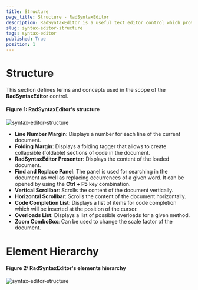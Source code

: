 ```yaml
---
title: Structure
page_title: Structure - RadSyntaxEditor
description: RadSyntaxEditor is a useful text editor control which provides built-in syntax highlighting and code editing experience 
slug: syntax-editor-structure
tags: syntax-editor
published: True
position: 1
---
```


# Structure

This section defines terms and concepts used in the scope of the **RadSyntaxEditor** control.

#### Figure 1: RadSyntaxEditor's structure

![syntax-editor-structure](images/syntax-editor-structure001.png) 


- **Line Number Margin**: Displays a number for each line of the current document.
- **Folding Margin**: Displays a folding tagger that allows to create collapsible (foldable) sections of code in the document.
- **RadSyntaxEditor Presenter**: Displays the content of the loaded document. 
- **Find and Replace Panel**: The panel is used for searching in the document as well as replacing occurrences of a given word. It can be opened by using the **Ctrl + F5** key combination.
- **Vertical Scrollbar**: Scrolls the content of the document vertically.
- **Horizontal Scrollbar**: Scrolls the content of the document horizontally.
- **Code Completion List**: Displays a list of items for code completion which will be inserted at the position of the cursor.
- **Overloads List**: Displays a list of possible overloads for a given method.
- **Zoom ComboBox**: Can be used to change the scale factor of the document.

# Element Hierarchy

#### Figure 2: RadSyntaxEditor's elements hierarchy

![syntax-editor-structure](images/syntax-editor-structure02.png)
